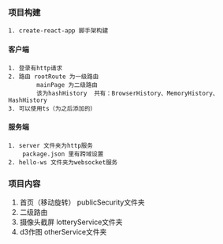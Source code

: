 ### 项目构建
    1. create-react-app 脚手架构建
    
#### 客户端
    1. 登录有http请求
    2. 路由 rootRoute 为一级路由
            mainPage 为二级路由
            该为hashHistory  共有：BrowserHistory、MemoryHistory、HashHistory
    3. 可以使用ts（为之后添加的）
    
#### 服务端
    1. server 文件夹为http服务
        package.json 里有跨域设置
    2. hello-ws 文件夹为websocket服务
### 项目内容
1. 首页（移动旋转） publicSecurity文件夹
2. 二级路由 
3. 摄像头截屏 lotteryService文件夹
4. d3作图 otherService文件夹


